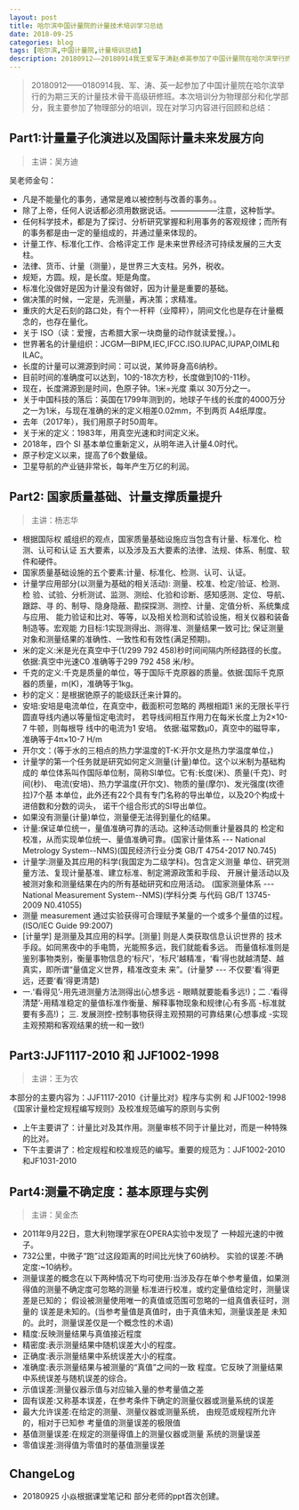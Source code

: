 ```yaml
---
layout: post
title: 哈尔滨中国计量院的计量技术培训学习总结
date: 2018-09-25
categories: blog
tags: [哈尔滨,中国计量院,计量培训总结]
description: 20180912——20180914我王爱军于涛赵卓英参加了中国计量院在哈尔滨举行的计量技术骨干高级研修班。
---
```


> 20180912——0180914我、军、涛、英一起参加了中国计量院在哈尔滨举行的为期三天的计量技术骨干高级研修班。本次培训分为物理部分和化学部分，我主要参加了物理部分的培训，现在对学习内容进行回顾和总结：

## Part1:计量量子化演进以及国际计量未来发展方向
> 主讲：吴方迪

吴老师金句：
- 凡是不能量化的事务，通常是难以被控制与改善的事务。。
- 除了上帝，任何人说话都必须用数据说话。——————注意，这种哲学。
- 任何科学技术，都是为了探讨、分析研究掌握和利用事务的客观规律；而所有的事务都是由一定的量组成的，并通过量来体现的。
- 计量工作、标准化工作、合格评定工作 是未来世界经济可持续发展的三大支柱。
- 法律、货币、计量（测量），是世界三大支柱。另外，税收。
- 规矩，方圆。规，是长度。矩是角度。
- 标准化没做好是因为计量没有做好，因为计量是重要的基础。
- 做决策的时候，一定是，先测量，再决策；求精准。
- 重庆的大足石刻的路口处，有个一杆秤（业障秤），阴间文化也是存在计量概念的，也存在量化。
- 关于 ISO（读：爱搜，古希腊大家一块商量的动作就读爱搜。）。
- 世界著名的计量组织：JCGM—BIPM,IEC,IFCC.ISO.IUPAC,IUPAP,OIML和 ILAC。
- 长度的计量可以溯源到时间：可以说，某帅哥身高6纳秒。
- 目前时间的准确度可以达到，10的-18次方秒，长度做到10的-11秒。
- 现在，长度溯源到是时间，色原子钟。1米=光度 乘以 30万分之一。
- 关于中国科技的落后：英国在1799年测到的，地球子午线的长度的4000万分之一为1米，与现在准确的米的定义相差0.02mm，不到两页 A4纸厚度。
- 去年（2017年），我们用原子时50周年。
- 关于米的定义：1983年，用真空光速和时间定义米。
- 2018年，四个 SI 基本单位重新定义，从明年进入计量4.0时代。
- 原子秒定义以来，提高了6个数量级。
- 卫星导航的产业链非常长，每年产生万亿的利润。



## Part2: 国家质量基础、计量支撑质量提升
> 主讲：杨志华

- 根据国际权 威组织的观点，国家质量基础设施应当包含有计量、标准化、检测、认可和认证 五大要素，以及涉及五大要素的法律、法规、体系、制度、软件和硬件。
- 国家质量基础设施的五个要素:计量、标准化、检测、认可、认证。
-  计量学应用部分(以测量为基础的相关活动): 测量、校准、检定/验证、检测、检 验、试验、分析测试、监测、测绘、化验和诊断、感知感测、定位、导航、跟踪、寻 的、制导、隐身隐蔽、勘探探测、测控、计量、定值分析、系统集成与应用、 能力验证和比对、等等，以及相关检测和试验设施，相关仪器和装备制造等。宏观能 力目标:1实现测得出、测得准、测量结果一致可比; 保证测量对象和测量结果的准确性、一致性和有效性(满足预期)。
- 米的定义:米是光在真空中于(1/299 792 458)秒时间间隔内所经路径的长度。 依据:真空中光速C0 准确等于299 792 458 米/秒。
- 千克的定义:千克是质量的单位，等于国际千克原器的质量。依据:国际千克原器的质量，m(K)，准确等于1kg。
- 秒的定义：是根据铯原子的能级跃迁来计算的。
- 安培:安培是电流单位，在真空中，截面积可忽略的 两根相距1 米的无限长平行圆直导线内通以等量恒定电流时， 若导线间相互作用力在每米长度上为2×10-7 牛顿，则每根导 线中的电流为1 安培。 依据:磁常数μ0，真空中的磁导率，准确等于4π×10-7 H/m
- 开尔文：(等于水的三相点的热力学温度的T-K:开尔文是热力学温度单位，)
- 计量学的第一个任务就是研究如何定义测量(计量)单位。这个以米制为基础构成的 单位体系叫作国际单位制，简称SI单位。它有:长度(米)、质量(千克)、时间(秒)、 电流(安培)、热力学温度(开尔文)、物质的量(摩尔)、发光强度(坎德拉)7个基 本单位，此外还有22个具有专门名称的导出单位，以及20个构成十进倍数和分数的词头， 诺干个组合形式的SI导出单位。
- 如果没有测量(计量)单位，测量便无法得到量化的结果。
- 计量:保证单位统一，量值准确可靠的活动。这种活动侧重计量器具的 检定和校准，从而实现单位统一、量值准确可靠。(国家计量体系 --- National Metrology System--NMS)(国民经济行业分类 GB/T 4754-2017 N0.745)
- 计量学:测量及其应用的科学(我国定为二级学科)。包含定义测量 单位、研究测量方法、复现计量基准、建立标准、制定溯源政策和手段、 开展计量活动以及被测对象和测量结果在内的所有基础研究和应用活动。 (国家测量体系 --- National Measurement System--NMS)(学科分类 与代码 GB/T 13745-2009 N0.41055)
- 测量 measurement 通过实验获得可合理赋予某量的一个或多个量值的过程。(ISO/IEC Guide 99:2007)
- [计量学] 是测量及其应用的科学。[测量] 则是人类获取信息认识世界的 技术手段。如同黑夜中的手电筒，光能照多远，我们就能看多远。
 而量值标准则是鉴别事物类别，衡量事物信息的‘标尺’，‘标尺’越精准，‘看’得也就越清楚、越真实，即所谓“量值定义世界，精准改变未
来”。(计量梦 --- 不仅要‘看’得更远，还要‘看’得更清楚)
- 一.‘看得见’-用先进测量方法测得出(心想多远 - 眼睛就要能看多远!)；二 .‘看得清楚’-用精准稳定的量值标准作衡量、解释事物现象和规律(心有多高 -标准就要有多高!)； 三. 发展测控-控制事物获得主观预期的可靠结果(心想事成 -实现主观预期和客观结果的统一和一致!)

## Part3:JJF1117-2010 和 JJF1002-1998
>主讲：王为农

本部分的主要内容为：JJF1117-2010《计量比对》程序与实例 和 JJF1002-1998《国家计量检定规程编写规则》及校准规范编写的原则与实例

- 上午主要讲了：计量比对及其作用。测量审核不同于计量比对，而是一种特殊的比对。
- 下午主要讲了：检定规程和校准规范的编写。重要的规范为：JJF1002-2010 和JF1031-2010

## Part4:测量不确定度：基本原理与实例
> 主讲：吴金杰

- 2011年9月22日，意大利物理学家在OPERA实验中发现了 一种超光速的中微子。
- 732公里，中微子“跑”过这段距离的时间比光快了60纳秒。 实验的误差:不确定度:~10纳秒。
- 测量误差的概念在以下两种情况下均可使用:当涉及存在单个参考量值，如果测得值的测量不确定度可忽略的测量 标准进行校准，或约定量值给定时，测量误差是已知的； 假设被测量使用唯一的真值或范围可忽略的一组真值表征时，测量的 误差是未知的。(当参考量值是真值时，由于真值未知，测量误差是 未知的。此时，测量误差仅是一个概念性的术语)
- 精度:反映测量结果与真值接近程度
- 精密度:表示测量结果中随机误差大小的程度。
- 正确度:表示测量结果中系统误差大小的程度。
- 准确度:表示测量结果与被测量的“真值”之间的一致 程度。它反映了测量结果中系统误差与随机误差的综合。
- 示值误差:测量仪器示值与对应输入量的参考量值之差
- 固有误差:又称基本误差，在参考条件下确定的测量仪器或测量系统的误差
- 最大允许误差:在给定的测量、测量仪器或测量系统， 由规范或规程所允许的，相对于已知参 考量值的测量误差的极限值
- 基值测量误差:在规定的测量得值上的测量仪器或测量 系统的测量误差
- 零值误差:测得值为零值时的基值测量误差

## ChangeLog
- 20180925  小焱根据课堂笔记和 部分老师的ppt首次创建。
